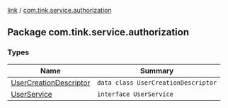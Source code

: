 [link](../index.md) / [com.tink.service.authorization](./index.md)

## Package com.tink.service.authorization

### Types

| Name | Summary |
|---|---|
| [UserCreationDescriptor](-user-creation-descriptor/index.md) | `data class UserCreationDescriptor` |
| [UserService](-user-service/index.md) | `interface UserService` |
